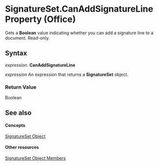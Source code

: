 
# SignatureSet.CanAddSignatureLine Property (Office)

Gets a  **Boolean** value indicating whether you can add a signature line to a document. Read-only.


## Syntax

 _expression_. **CanAddSignatureLine**

 _expression_ An expression that returns a **SignatureSet** object.


### Return Value

Boolean


## See also


#### Concepts


[SignatureSet Object](574cba16-c632-ab66-f014-58172ff1c091.md)
#### Other resources


[SignatureSet Object Members](abe810a3-ffe4-ee26-8df7-d68cfbf3bf1e.md)
